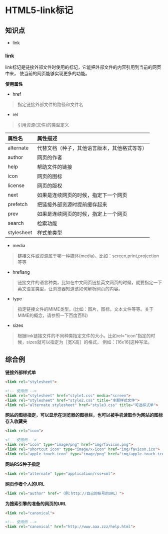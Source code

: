HTML5-link标记
=============

## 知识点

* link

### link

link标记是链接外部文件时使用的标记，它能把外部文件的内容引用到当前的网页中来，
使当前的网页能够实现更多的功能。

**使用属性**

* href
> 指定链接外部文件的路径和文件名
* rel
> 引用资源(文件)的类型定义

| 属性名 | 属性描述 |
|:------|:--------|
| alternate  | 代替文档（种子，其他语言版本，其他格式等等） |
| author     | 网页的作者 |
| help       | 帮助文件的链接 |
| icon       | 网页的图标 |
| license    | 网页的版权 |
| next       | 如果是连续网页的时候，指定下一个网页 |
| prefetch   | 把链接外部资源时提前缓存起来 |
| prev       | 如果是连续网页的时候，指定上一个网页 |
| search     | 检索功能 |
| stylesheet | 样式单类型 |

* media
> 链接文件或资源属于哪一种媒体(media)，比如：screen,print,projection等等
* hreflang
> 链接文件的语言种类，比如在中文网页链接英文网页的时候，就要指定一下英文语言类型，让浏览器知道该如何解析网页的内容。
* type
> 指定链接文件的MIME类型。(比如：图片，图标，文本文件等等。关于MIME的概念，请参照一下百度百科)
* sizes
> 根据link链接文件的不同种类指定文件的大小。比如rel="icon"指定的时候，sizes就可以指定为［宽X高］的格式，
例如：[16x16]这种写法。

## 综合例

**链接外部样式单**
~~~html
<link rel="stylesheet">

<!-- 使用例 -->
<link rel="stylesheet" href="style1.css" media="screen">
<link rel="stylesheet" href="style2.css" title="主题样式文件">
<link rel="alternate stylesheet" href="style3.css" title="可选样式单">
~~~

**网站的图标指定，可以显示在浏览器的图标栏，也可以被手机读取作为网站的图标存入收藏夹**
~~~html
<link rel="icon">

<!-- 使用例 -->
<link rel="icon" type="image/png" href="img/favicon.png">
<link rel="shortcut icon" type="image/x-icon" href="img/favicon.ico">
<link rel="apple-touch-icon" type="image/png" href="img/apple-touch-icon.png">
~~~

**网站RSS种子指定**
~~~html
<link rel="alternate" type="application/rss+xml">
~~~

**网页作者个人的URL**
~~~html
<link rel="author" href="（例:http://自己的帐号的URL）">
~~~

**为搜索引擎的准备的网页的URL**
~~~html
<link rel="canonical">

<!-- 使用例 -->
<link rel="canonical" href="http://www.aaa.zzz/help.html">
~~~

